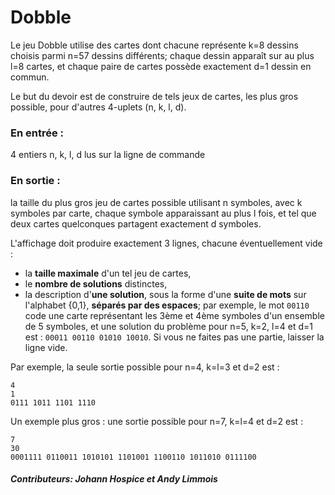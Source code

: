 # Dobble

Le jeu Dobble utilise des cartes dont chacune représente k=8 dessins choisis parmi n=57 dessins différents; chaque dessin apparaît sur au plus l=8 cartes, et chaque paire de cartes possède exactement d=1 dessin en commun.

Le but du devoir est de construire de tels jeux de cartes, les plus gros possible, pour d'autres 4-uplets (n, k, l, d).

### En entrée : 

4 entiers n, k, l, d lus sur la ligne de commande

### En sortie : 

la taille du plus gros jeu de cartes possible utilisant n symboles, avec k symboles par carte, chaque symbole apparaissant au plus l fois, et tel que deux cartes quelconques partagent exactement d symboles.

L'affichage doit produire exactement 3 lignes, chacune éventuellement vide :

- la __taille maximale__ d'un tel jeu de cartes,
- le __nombre de solutions__ distinctes,
- la description d'__une solution__, sous la forme d'une __suite de mots__ sur l'alphabet {0,1}, __séparés par des espaces__; par exemple, le mot ```00110``` code une carte représentant les 3ème et 4ème symboles d'un ensemble de 5 symboles, et une solution du problème pour n=5, k=2, l=4 et d=1 est : ```00011 00110 01010 10010```.
Si vous ne faites pas une partie, laisser la ligne vide.

Par exemple, la seule sortie possible pour n=4, k=l=3 et d=2  est : 
```
4
1
0111 1011 1101 1110
```
Un exemple plus gros : une sortie possible pour n=7, k=l=4 et d=2  est : 
```
7
30
0001111 0110011 1010101 1101001 1100110 1011010 0111100
```
##### Contributeurs: Johann Hospice et Andy Limmois
